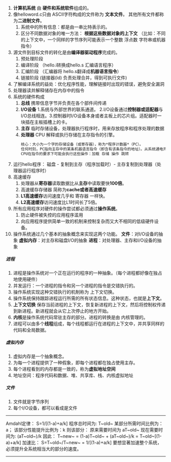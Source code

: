 1. **计算机系统** 由 **硬件和系统软件**组成的。
2. 像helloword.c只由 ASCII字符构成的文件称为 **文本文件**。 其他所有文件都称为**二进制文件**。
    1. 系统中的所有信息：都是由一串比特表示的。
    2. 区分不同数据对象的唯一方法： **根据这些数据对象的上下文** （比如：不同的上下文中，一个同样的字节序列可能表示一个整数 浮点数 字符串或机器指令）
3. 源文件到目标文件的转化是由**编译器驱动程序**完成的。
    1. 预处理阶段
    2. 编译阶段 （hello.i转换成hello.s 汇编语言程序）
    3. 汇编阶段 （汇编器将 hello.s翻译成**机器语言指令**）
    4. 链接阶段  (链接器(ld) 负责处理合并，得到可执行文件)
4. 了解编译系统的益处：优化程序性能，理解链接时出现的错误，避免安全漏洞
5. 处理器读并解释储存在内存中的指令
6. 系统的硬件构成
    1. **总线** 携带信息字节并负责在各个部件间传递
    2. **I/O设备** 1.系统与外部世界的联系通道。 2.I/O设备通过**控制器或适配器**与I/O总线相连。3.控制器时I/O设备本身或者主板上的芯片组。适配器时一块插在主板插槽上的卡。
    3. **主存** 临时存储设备，处理器执行程序时，用来存放程序和程序处理的数据
    4. **处理器** CPU 解释或执行存储在主存指令的引擎。
        ```markdown
        核心：大小为一个字的存储设备（或寄存器），称为*程序计数器*（PC）。
        任何时刻，PC指向主存中的某条机器语言指令（即含有该条指令的地址）。从系统通电开始，处理器一直在不断地执行 程序计数器 指向的指令，再更新程序计数器，使其指向下一条指令。
        CPU在指令的要求下可能会执行这些操作：加载 存储 操作 跳转
        ```
7. 运行hello程序： 磁盘 - 复制到主存（程序加载时）- 主存复制到处理器（处理器运行程序时）
8. 高速缓存
    1. 处理器从**寄存器**读取数据比从**主存**中读取要快**100倍**。
    2. 高速缓存存储器 简称为**cache或者高速缓存**
    3. **L1高速缓存**访问速度几乎和 寄存器 一样快。
    4. **L2高速缓存**访问速度比L1时间长了5倍。
9. 所有应用程序对硬件的操作尝试都必须通过**操作系统**。
    1. 防止硬件被失控的应用程序滥用
    2. 向应用程序提供简单一致的机制来控制复杂而又大不相同的低级硬件设备。
10. 操作系统通过几个基本的抽象概念来实现这两个功能。 **文件**：对I/O设备的抽象 **虚拟内存**：对主存和磁盘I/O的抽象 **进程**：对处理器、主存和I/O设备的抽象

##### 进程
1. 进程是操作系统对一个正在运行的程序的一种抽象。（每个进程都好像在独占地使用硬件）
2. 并发运行：一个进程的指令和另一个进程的指令是交错执行的。
3. 操作系统实现这种交错执行的机制称为 上下文切换。
4. 操作系统保持跟踪进程运行所需的所有状态信息。这种状态，也就是**上下文**。
5. **上下文切换** 保存当前进程的上下文，恢复新进程的上下文，然后将控制权传递到新进程。新进程就会从它上次停止的地方开始。
6. **内核**是操作系统代码常驻主存的部分。进程的转换是由 内核管理的。
7. 进程可以由多个**线程**组成，每个线程都运行在进程的上下文中，并共享同样的代码和全局数据。

##### 虚拟内存
1. 虚拟内存是一个抽象概念。
2. 为每一个进程提供了一种假象，即每个进程都在独占使用主存。
3. 每个进程看到的内存都是一致的，称为**虚拟地址空间**
4. 地址空间：程序代码和数据、堆、共享库、栈、内核虚拟地址

##### 文件
1. 文件就是字节序列
2. 每个I/O设备，都可以看成是文件
---
Amdahl定律： S=1/[(1-a)+a/k]
程序总时间为: T~old~ 
某部分所需时间比例为：a； 该部分性能提升比例为：k
则该部分： 原来需要时间为 aT~old~  现在需要时间为: (aT~old~)/k
因此： T~new~ = (1-a)T~old~ + (aT~old~)/k = T~old~[(1-a)+a/k]
加速比： S=T~old~/T~new~ = 1/[(1-a)+a/k]
要想显著加速整个系统，必须提升全系统相当大的部分的速度。

---
